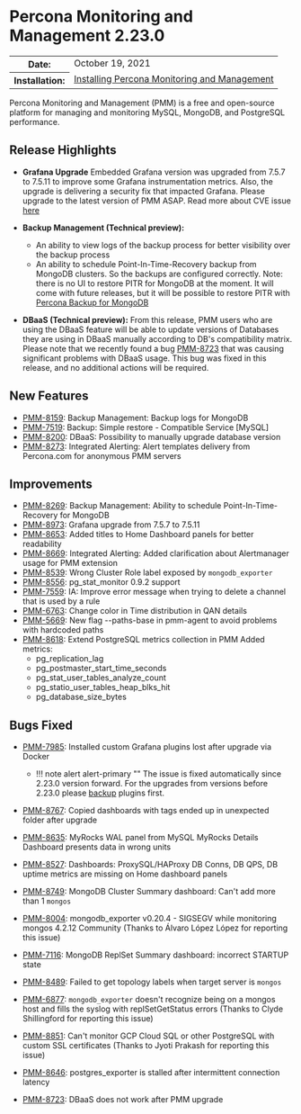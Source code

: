 # Percona Monitoring and Management 2.23.0

<table class="docutils field-list" frame="void" rules="none">
  <colgroup>
    <col class="field-name">
    <col class="field-body">
  </colgroup>
  <tbody valign="top">
    <tr class="field-odd field">
      <th class="field-name">Date:</th>
      <td class="field-body">October 19, 2021</td>
    </tr>
    <tr class="field-even field">
      <th class="field-name">Installation:</th>
      <td class="field-body">
        <a class="reference external" href="https://www.percona.com/software/pmm/quickstart">Installing Percona Monitoring and Management</a></td>
    </tr>
  </tbody>
</table>

Percona Monitoring and Management (PMM) is a free and open-source platform for managing and monitoring MySQL, MongoDB, and PostgreSQL performance.

## Release Highlights

- **Grafana Upgrade** Embedded Grafana version was upgraded from 7.5.7 to 7.5.11 to improve some Grafana instrumentation metrics. Also, the upgrade is delivering a security fix that impacted Grafana. Please upgrade to the latest version of PMM ASAP. Read more about CVE issue [here](https://grafana.com/blog/2021/10/05/grafana-7.5.11-and-8.1.6-released-with-critical-security-fix/)


- **Backup Management (Technical preview):** 
    - An ability to view logs of the backup process for better visibility over the backup process 
    - An ability to schedule Point-In-Time-Recovery backup from MongoDB clusters. So the backups are configured correctly. Note: there is no UI  to restore PITR for MongoDB at the moment. It will come with future releases, but it will be possible to restore PITR with [Percona Backup for MongoDB](https://www.percona.com/doc/percona-backup-mongodb/point-in-time-recovery.html)

- **DBaaS (Technical preview):**  From this release, PMM users who are using the DBaaS feature will be able to update versions of Databases they are using in DBaaS manually according to DB's compatibility matrix. 
Please note that we recently found a bug [PMM-8723](#bugs-fixed) that was causing significant problems with DBaaS usage. This bug was fixed in this release, and no additional actions will be required.     





## New Features

- [PMM-8159](https://jira.percona.com/browse/PMM-8159): Backup Management: Backup logs for MongoDB
- [PMM-7519](https://jira.percona.com/browse/PMM-7519): Backup: Simple restore - Compatible Service [MySQL]
- [PMM-8200](https://jira.percona.com/browse/PMM-8200): DBaaS: Possibility to manually upgrade database version
- [PMM-8273](https://jira.percona.com/browse/PMM-8273): Integrated Alerting: Alert templates delivery from Percona.com for anonymous PMM servers

## Improvements

- [PMM-8269](https://jira.percona.com/browse/PMM-8269): Backup Management: Ability to schedule Point-In-Time-Recovery for MongoDB
- [PMM-8973](https://jira.percona.com/browse/PMM-8973): Grafana upgrade from 7.5.7 to 7.5.11
- [PMM-8653](https://jira.percona.com/browse/PMM-8653): Added titles to Home Dashboard panels for better readability
- [PMM-8669](https://jira.percona.com/browse/PMM-8669): Integrated Alerting: Added clarification about Alertmanager usage for PMM extension
- [PMM-8539](https://jira.percona.com/browse/PMM-8539): Wrong Cluster Role label exposed by `mongodb_exporter`
- [PMM-8556](https://jira.percona.com/browse/PMM-8556): pg_stat_monitor 0.9.2 support
- [PMM-7559](https://jira.percona.com/browse/PMM-7559): IA: Improve error message when trying to delete a channel that is used by a rule
- [PMM-6763](https://jira.percona.com/browse/PMM-6763): Change color in Time distribution in QAN details
- [PMM-5669](https://jira.percona.com/browse/PMM-5669): New flag --paths-base in pmm-agent to avoid problems with hardcoded paths
- [PMM-8618](https://jira.percona.com/browse/PMM-8618): Extend PostgreSQL metrics collection in PMM Added metrics:
    * pg_replication_lag
    * pg_postmaster_start_time_seconds
    * pg_stat_user_tables_analyze_count
    * pg_statio_user_tables_heap_blks_hit
    * pg_database_size_bytes

## Bugs Fixed

- [PMM-7985](https://jira.percona.com/browse/PMM-7985): Installed custom Grafana plugins lost after upgrade via Docker
    * !!! note alert alert-primary ""
        The issue is fixed automatically since 2.23.0 version forward. For the upgrades from versions before 2.23.0 please [backup](../setting-up/server/docker.md#backup) plugins first.
    
- [PMM-8767](https://jira.percona.com/browse/PMM-8767): Copied dashboards with tags ended up in unexpected folder after upgrade
- [PMM-8635](https://jira.percona.com/browse/PMM-8635): MyRocks WAL panel from MySQL MyRocks Details Dashboard presents data in wrong units
- [PMM-8527](https://jira.percona.com/browse/PMM-8527): Dashboards: ProxySQL/HAProxy DB Conns, DB QPS, DB uptime metrics are missing on Home dashboard panels
- [PMM-8749](https://jira.percona.com/browse/PMM-8749): MongoDB Cluster Summary dashboard: Can't add more than 1 `mongos`
- [PMM-8004](https://jira.percona.com/browse/PMM-8004): mongodb_exporter v0.20.4 - SIGSEGV while monitoring mongos 4.2.12 Community (Thanks to Álvaro López López for reporting this issue)
- [PMM-7116](https://jira.percona.com/browse/PMM-7116): MongoDB ReplSet Summary dashboard: incorrect STARTUP state
- [PMM-8489](https://jira.percona.com/browse/PMM-8489): Failed to get topology labels when target server is `mongos`
- [PMM-6877](https://jira.percona.com/browse/PMM-6877): `mongodb_exporter` doesn't recognize being on a mongos host and fills the syslog with replSetGetStatus errors (Thanks to Clyde Shillingford for reporting this issue)
- [PMM-8851](https://jira.percona.com/browse/PMM-8851): Can't monitor GCP Cloud SQL or other PostgreSQL with custom SSL certificates (Thanks to Jyoti Prakash for reporting this issue)
- [PMM-8646](https://jira.percona.com/browse/PMM-8646): postgres_exporter is stalled after intermittent connection latency
- [PMM-8723](https://jira.percona.com/browse/PMM-8723): DBaaS does not work after PMM upgrade
